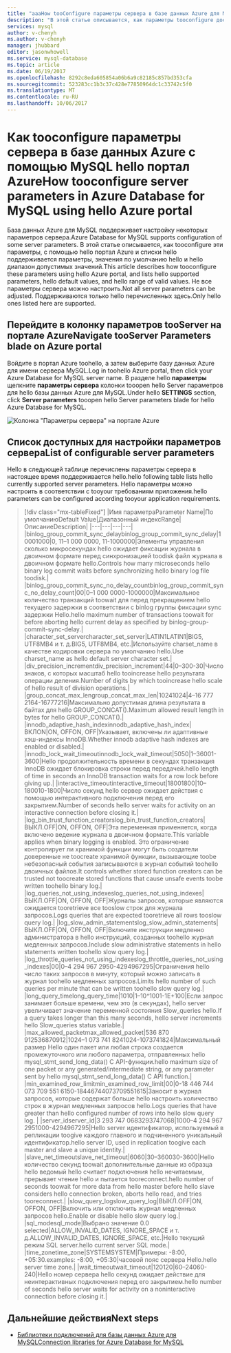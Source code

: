 ```yaml
---
title: "aaaHow tooConfigure параметры сервера в базе данных Azure для MySQL | Документы Microsoft"
description: "В этой статье описывается, как параметры tooconfigure доступный сервер в базе данных Azure для использования MySQL hello портал Azure."
services: mysql
author: v-chenyh
ms.author: v-chenyh
manager: jhubbard
editor: jasonwhowell
ms.service: mysql-database
ms.topic: article
ms.date: 06/19/2017
ms.openlocfilehash: 8292c8eda605854a06b6a9c82185c857bd353cfa
ms.sourcegitcommit: 523283cc1b3c37c428e77850964dc1c33742c5f0
ms.translationtype: MT
ms.contentlocale: ru-RU
ms.lasthandoff: 10/06/2017
---
```

# <a name="how-tooconfigure-server-parameters-in-azure-database-for-mysql-using-hello-azure-portal"></a><span data-ttu-id="e634c-103">Как tooconfigure параметры сервера в базе данных Azure с помощью MySQL hello портал Azure</span><span class="sxs-lookup"><span data-stu-id="e634c-103">How tooconfigure server parameters in Azure Database for MySQL using hello Azure portal</span></span>

<span data-ttu-id="e634c-104">База данных Azure для MySQL поддерживает настройку некоторых параметров сервера.</span><span class="sxs-lookup"><span data-stu-id="e634c-104">Azure Database for MySQL supports configuration of some server parameters.</span></span> <span data-ttu-id="e634c-105">В этой статье описывается, как tooconfigure эти параметры, с помощью hello портал Azure и списки hello поддерживается параметры, значения по умолчанию hello и hello диапазон допустимых значений.</span><span class="sxs-lookup"><span data-stu-id="e634c-105">This article describes how tooconfigure these parameters using hello Azure portal, and lists hello supported parameters, hello default values, and hello range of valid values.</span></span> <span data-ttu-id="e634c-106">Не все параметры сервера можно настроить.</span><span class="sxs-lookup"><span data-stu-id="e634c-106">Not all server parameters can be adjusted.</span></span> <span data-ttu-id="e634c-107">Поддерживаются только hello перечисленных здесь.</span><span class="sxs-lookup"><span data-stu-id="e634c-107">Only hello ones listed here are supported.</span></span>

## <a name="navigate-tooserver-parameters-blade-on-azure-portal"></a><span data-ttu-id="e634c-108">Перейдите в колонку параметров tooServer на портале Azure</span><span class="sxs-lookup"><span data-stu-id="e634c-108">Navigate tooServer Parameters blade on Azure portal</span></span>

<span data-ttu-id="e634c-109">Войдите в портал Azure toohello, а затем выберите базу данных Azure для имени сервера MySQL.</span><span class="sxs-lookup"><span data-stu-id="e634c-109">Log in toohello Azure portal, then click your Azure Database for MySQL server name.</span></span> <span data-ttu-id="e634c-110">В разделе hello **параметры** щелкните **параметры сервера** колонки tooopen hello Server параметров для hello базы данных Azure для MySQL.</span><span class="sxs-lookup"><span data-stu-id="e634c-110">Under hello **SETTINGS** section, click **Server parameters** tooopen hello Server parameters blade for hello Azure Database for MySQL.</span></span>

![Колонка "Параметры сервера" на портале Azure](./media/howto-server-parameters/auzre-portal-server-parameters.png)

## <a name="list-of-configurable-server-parameters"></a><span data-ttu-id="e634c-112">Список доступных для настройки параметров сервера</span><span class="sxs-lookup"><span data-stu-id="e634c-112">List of configurable server parameters</span></span>

<span data-ttu-id="e634c-113">Hello в следующей таблице перечислены параметры сервера в настоящее время поддерживается hello.</span><span class="sxs-lookup"><span data-stu-id="e634c-113">hello following table lists hello currently supported server parameters.</span></span> <span data-ttu-id="e634c-114">Hello параметры можно настроить в соответствии с tooyour требованиям приложения.</span><span class="sxs-lookup"><span data-stu-id="e634c-114">hello parameters can be configured according tooyour application requirements.</span></span>

> [!div class="mx-tableFixed"]
|<span data-ttu-id="e634c-115">Имя параметра</span><span class="sxs-lookup"><span data-stu-id="e634c-115">Parameter Name</span></span>|<span data-ttu-id="e634c-116">По умолчанию</span><span class="sxs-lookup"><span data-stu-id="e634c-116">Default Value</span></span>|<span data-ttu-id="e634c-117">Диапазонный индекс</span><span class="sxs-lookup"><span data-stu-id="e634c-117">Range</span></span>|<span data-ttu-id="e634c-118">Описание</span><span class="sxs-lookup"><span data-stu-id="e634c-118">Description</span></span>|
|---|---|---|---|
|<span data-ttu-id="e634c-119">binlog_group_commit_sync_delay</span><span class="sxs-lookup"><span data-stu-id="e634c-119">binlog_group_commit_sync_delay</span></span>|<span data-ttu-id="e634c-120">1000</span><span class="sxs-lookup"><span data-stu-id="e634c-120">1000</span></span>|<span data-ttu-id="e634c-121">0, 11–1 000 000</span><span class="sxs-lookup"><span data-stu-id="e634c-121">0, 11-1000000</span></span>|<span data-ttu-id="e634c-122">Элементы управления сколько микросекундах hello ожидает фиксации журнала в двоичном формате перед синхронизацией toodisk файл журнала в двоичном формате hello.</span><span class="sxs-lookup"><span data-stu-id="e634c-122">Controls how many microseconds hello binary log commit waits before synchronizing hello binary log file toodisk.</span></span>|
|<span data-ttu-id="e634c-123">binlog_group_commit_sync_no_delay_count</span><span class="sxs-lookup"><span data-stu-id="e634c-123">binlog_group_commit_sync_no_delay_count</span></span>|<span data-ttu-id="e634c-124">0</span><span class="sxs-lookup"><span data-stu-id="e634c-124">0</span></span>|<span data-ttu-id="e634c-125">0–1 000 000</span><span class="sxs-lookup"><span data-stu-id="e634c-125">0-1000000</span></span>|<span data-ttu-id="e634c-126">Максимальное количество транзакций toowait для перед прекращением hello текущего задержки в соответствии с binlog группы фиксации sync задержки Hello.</span><span class="sxs-lookup"><span data-stu-id="e634c-126">hello maximum number of transactions toowait for before aborting hello current delay as specified by binlog-group-commit-sync-delay.</span></span>|
|<span data-ttu-id="e634c-127">character_set_server</span><span class="sxs-lookup"><span data-stu-id="e634c-127">character_set_server</span></span>|<span data-ttu-id="e634c-128">LATIN1</span><span class="sxs-lookup"><span data-stu-id="e634c-128">LATIN1</span></span>|<span data-ttu-id="e634c-129">BIG5, UTF8MB4 и т. д.</span><span class="sxs-lookup"><span data-stu-id="e634c-129">BIG5, UTF8MB4, etc.</span></span>|<span data-ttu-id="e634c-130">Используйте charset_name в качестве кодировки сервера по умолчанию hello.</span><span class="sxs-lookup"><span data-stu-id="e634c-130">Use charset_name as hello default server character set.</span></span>|
|<span data-ttu-id="e634c-131">div_precision_increment</span><span class="sxs-lookup"><span data-stu-id="e634c-131">div_precision_increment</span></span>|<span data-ttu-id="e634c-132">4</span><span class="sxs-lookup"><span data-stu-id="e634c-132">4</span></span>|<span data-ttu-id="e634c-133">0–30</span><span class="sxs-lookup"><span data-stu-id="e634c-133">0-30</span></span>|<span data-ttu-id="e634c-134">Число знаков, с которых масштаб hello tooincrease hello результата операции деления.</span><span class="sxs-lookup"><span data-stu-id="e634c-134">Number of digits by which tooincrease hello scale of hello result of division operations.</span></span>|
|<span data-ttu-id="e634c-135">group_concat_max_len</span><span class="sxs-lookup"><span data-stu-id="e634c-135">group_concat_max_len</span></span>|<span data-ttu-id="e634c-136">1024</span><span class="sxs-lookup"><span data-stu-id="e634c-136">1024</span></span>|<span data-ttu-id="e634c-137">4–16 777 216</span><span class="sxs-lookup"><span data-stu-id="e634c-137">4-16777216</span></span>|<span data-ttu-id="e634c-138">Максимально допустимая длина результата в байтах для hello GROUP_CONCAT().</span><span class="sxs-lookup"><span data-stu-id="e634c-138">Maximum allowed result length in bytes for hello GROUP_CONCAT().</span></span>|
|<span data-ttu-id="e634c-139">innodb_adaptive_hash_index</span><span class="sxs-lookup"><span data-stu-id="e634c-139">innodb_adaptive_hash_index</span></span>|<span data-ttu-id="e634c-140">ВКЛ</span><span class="sxs-lookup"><span data-stu-id="e634c-140">ON</span></span>|<span data-ttu-id="e634c-141">ON, OFF</span><span class="sxs-lookup"><span data-stu-id="e634c-141">ON, OFF</span></span>|<span data-ttu-id="e634c-142">Указывает, включены ли адаптивные хэш-индексы InnoDB.</span><span class="sxs-lookup"><span data-stu-id="e634c-142">Whether innodb adaptive hash indexes are enabled or disabled.</span></span>|
|<span data-ttu-id="e634c-143">innodb_lock_wait_timeout</span><span class="sxs-lookup"><span data-stu-id="e634c-143">innodb_lock_wait_timeout</span></span>|<span data-ttu-id="e634c-144">50</span><span class="sxs-lookup"><span data-stu-id="e634c-144">50</span></span>|<span data-ttu-id="e634c-145">1–3600</span><span class="sxs-lookup"><span data-stu-id="e634c-145">1-3600</span></span>|<span data-ttu-id="e634c-146">Hello продолжительность времени в секундах транзакция InnoDB ожидает блокировка строки перед передачей.</span><span class="sxs-lookup"><span data-stu-id="e634c-146">hello length of time in seconds an InnoDB transaction waits for a row lock before giving up.</span></span>|
|<span data-ttu-id="e634c-147">interactive_timeout</span><span class="sxs-lookup"><span data-stu-id="e634c-147">interactive_timeout</span></span>|<span data-ttu-id="e634c-148">1800</span><span class="sxs-lookup"><span data-stu-id="e634c-148">1800</span></span>|<span data-ttu-id="e634c-149">10–1800</span><span class="sxs-lookup"><span data-stu-id="e634c-149">10-1800</span></span>|<span data-ttu-id="e634c-150">Число секунд hello сервер ожидает действия с помощью интерактивного подключения перед его закрытием.</span><span class="sxs-lookup"><span data-stu-id="e634c-150">Number of seconds hello server waits for activity on an interactive connection before closing it.</span></span>|
|<span data-ttu-id="e634c-151">log_bin_trust_function_creators</span><span class="sxs-lookup"><span data-stu-id="e634c-151">log_bin_trust_function_creators</span></span>|<span data-ttu-id="e634c-152">ВЫКЛ.</span><span class="sxs-lookup"><span data-stu-id="e634c-152">OFF</span></span>|<span data-ttu-id="e634c-153">ON, OFF</span><span class="sxs-lookup"><span data-stu-id="e634c-153">ON, OFF</span></span>|<span data-ttu-id="e634c-154">Эта переменная применяется, когда включено ведение журнала в двоичном формате.</span><span class="sxs-lookup"><span data-stu-id="e634c-154">This variable applies when binary logging is enabled.</span></span> <span data-ttu-id="e634c-155">Это ограничение контролирует ли хранимой функции могут быть создатели доверенные не toocreate хранимой функции, вызывающие toobe небезопасный события записываются в журнал событий toohello двоичных файлов.</span><span class="sxs-lookup"><span data-stu-id="e634c-155">It controls whether stored function creators can be trusted not toocreate stored functions that cause unsafe events toobe written toohello binary log.</span></span>|
|<span data-ttu-id="e634c-156">log_queries_not_using_indexes</span><span class="sxs-lookup"><span data-stu-id="e634c-156">log_queries_not_using_indexes</span></span>|<span data-ttu-id="e634c-157">ВЫКЛ.</span><span class="sxs-lookup"><span data-stu-id="e634c-157">OFF</span></span>|<span data-ttu-id="e634c-158">ON, OFF</span><span class="sxs-lookup"><span data-stu-id="e634c-158">ON, OFF</span></span>|<span data-ttu-id="e634c-159">Журналы запросов, которые являются ожидается tooretrieve все tooslow строк для журнала запросов.</span><span class="sxs-lookup"><span data-stu-id="e634c-159">Logs queries that are expected tooretrieve all rows tooslow query log.</span></span>|
|<span data-ttu-id="e634c-160">log_slow_admin_statements</span><span class="sxs-lookup"><span data-stu-id="e634c-160">log_slow_admin_statements</span></span>|<span data-ttu-id="e634c-161">ВЫКЛ.</span><span class="sxs-lookup"><span data-stu-id="e634c-161">OFF</span></span>|<span data-ttu-id="e634c-162">ON, OFF</span><span class="sxs-lookup"><span data-stu-id="e634c-162">ON, OFF</span></span>|<span data-ttu-id="e634c-163">Включите инструкции медленно администратора в hello инструкций, созданных toohello журнал медленных запросов.</span><span class="sxs-lookup"><span data-stu-id="e634c-163">Include slow administrative statements in hello statements written toohello slow query log.</span></span>|
|<span data-ttu-id="e634c-164">log_throttle_queries_not_using_indexes</span><span class="sxs-lookup"><span data-stu-id="e634c-164">log_throttle_queries_not_using_indexes</span></span>|<span data-ttu-id="e634c-165">0</span><span class="sxs-lookup"><span data-stu-id="e634c-165">0</span></span>|<span data-ttu-id="e634c-166">0–4 294 967 295</span><span class="sxs-lookup"><span data-stu-id="e634c-166">0-4294967295</span></span>|<span data-ttu-id="e634c-167">Ограничения hello число таких запросов в минуту, который можно записать в журнал toohello медленных запросов.</span><span class="sxs-lookup"><span data-stu-id="e634c-167">Limits hello number of such queries per minute that can be written toohello slow query log.</span></span>|
|<span data-ttu-id="e634c-168">long_query_time</span><span class="sxs-lookup"><span data-stu-id="e634c-168">long_query_time</span></span>|<span data-ttu-id="e634c-169">10</span><span class="sxs-lookup"><span data-stu-id="e634c-169">10</span></span>|<span data-ttu-id="e634c-170">1–10^100</span><span class="sxs-lookup"><span data-stu-id="e634c-170">1-1E+100</span></span>|<span data-ttu-id="e634c-171">Если запрос занимает больше времени, чем это (в секундах), hello server увеличивает значение переменной состояния Slow_queries hello.</span><span class="sxs-lookup"><span data-stu-id="e634c-171">If a query takes longer than this many seconds, hello server increments hello Slow_queries status variable.</span></span>|
|<span data-ttu-id="e634c-172">max_allowed_packet</span><span class="sxs-lookup"><span data-stu-id="e634c-172">max_allowed_packet</span></span>|<span data-ttu-id="e634c-173">536 870 912</span><span class="sxs-lookup"><span data-stu-id="e634c-173">536870912</span></span>|<span data-ttu-id="e634c-174">1024–1 073 741 824</span><span class="sxs-lookup"><span data-stu-id="e634c-174">1024-1073741824</span></span>|<span data-ttu-id="e634c-175">Максимальный размер Hello один пакет или любая строка создается промежуточного или любого параметра, отправленных hello mysql_stmt_send_long_data() C API-функции.</span><span class="sxs-lookup"><span data-stu-id="e634c-175">hello maximum size of one packet or any generated/intermediate string, or any parameter sent by hello mysql_stmt_send_long_data() C API function.</span></span>|
|<span data-ttu-id="e634c-176">min_examined_row_limit</span><span class="sxs-lookup"><span data-stu-id="e634c-176">min_examined_row_limit</span></span>|<span data-ttu-id="e634c-177">0</span><span class="sxs-lookup"><span data-stu-id="e634c-177">0</span></span>|<span data-ttu-id="e634c-178">0-18 446 744 073 709 551 615</span><span class="sxs-lookup"><span data-stu-id="e634c-178">0-18446744073709551615</span></span>|<span data-ttu-id="e634c-179">Заносит в журнал запросов, которые содержат больше hello настроить количество строк в журнал медленных запросов hello.</span><span class="sxs-lookup"><span data-stu-id="e634c-179">Logs queries that have greater than hello configured number of rows into hello slow query log.</span></span> |
|<span data-ttu-id="e634c-180">server_id</span><span class="sxs-lookup"><span data-stu-id="e634c-180">server_id</span></span>|<span data-ttu-id="e634c-181">3 293 747 068</span><span class="sxs-lookup"><span data-stu-id="e634c-181">3293747068</span></span>|<span data-ttu-id="e634c-182">1000–4 294 967 295</span><span class="sxs-lookup"><span data-stu-id="e634c-182">1000-4294967295</span></span>|<span data-ttu-id="e634c-183">Hello server идентификатор, используемый в репликации toogive каждого главного и подчиненного уникальный идентификатор.</span><span class="sxs-lookup"><span data-stu-id="e634c-183">hello server ID, used in replication toogive each master and slave a unique identity.</span></span>|
|<span data-ttu-id="e634c-184">slave_net_timeout</span><span class="sxs-lookup"><span data-stu-id="e634c-184">slave_net_timeout</span></span>|<span data-ttu-id="e634c-185">60</span><span class="sxs-lookup"><span data-stu-id="e634c-185">60</span></span>|<span data-ttu-id="e634c-186">30–3600</span><span class="sxs-lookup"><span data-stu-id="e634c-186">30-3600</span></span>|<span data-ttu-id="e634c-187">Hello количество секунд toowait дополнительные данные из образца hello ведомый hello считает подключения hello нечитаемым, прерывает чтение hello и пытается tooreconnect.</span><span class="sxs-lookup"><span data-stu-id="e634c-187">hello number of seconds toowait for more data from hello master before hello slave considers hello connection broken, aborts hello read, and tries tooreconnect.</span></span>|
|<span data-ttu-id="e634c-188">slow_query_log</span><span class="sxs-lookup"><span data-stu-id="e634c-188">slow_query_log</span></span>|<span data-ttu-id="e634c-189">ВЫКЛ.</span><span class="sxs-lookup"><span data-stu-id="e634c-189">OFF</span></span>|<span data-ttu-id="e634c-190">ON, OFF</span><span class="sxs-lookup"><span data-stu-id="e634c-190">ON, OFF</span></span>|<span data-ttu-id="e634c-191">Включить или отключить журнал медленных запросов hello.</span><span class="sxs-lookup"><span data-stu-id="e634c-191">Enable or disable hello slow query log.</span></span>|
|<span data-ttu-id="e634c-192">sql_mode</span><span class="sxs-lookup"><span data-stu-id="e634c-192">sql_mode</span></span>|<span data-ttu-id="e634c-193">Выбрано значение 0.</span><span class="sxs-lookup"><span data-stu-id="e634c-193">0 selected</span></span>|<span data-ttu-id="e634c-194">ALLOW_INVALID_DATES, IGNORE_SPACE и т. д.</span><span class="sxs-lookup"><span data-stu-id="e634c-194">ALLOW_INVALID_DATES, IGNORE_SPACE, etc.</span></span>|<span data-ttu-id="e634c-195">Hello текущий режим SQL server.</span><span class="sxs-lookup"><span data-stu-id="e634c-195">hello current server SQL mode.</span></span>|
|<span data-ttu-id="e634c-196">time_zone</span><span class="sxs-lookup"><span data-stu-id="e634c-196">time_zone</span></span>|<span data-ttu-id="e634c-197">SYSTEM</span><span class="sxs-lookup"><span data-stu-id="e634c-197">SYSTEM</span></span>|<span data-ttu-id="e634c-198">Примеры: -8:00, +05:30.</span><span class="sxs-lookup"><span data-stu-id="e634c-198">examples: -8:00, +05:30</span></span>|<span data-ttu-id="e634c-199">часовой пояс сервера Hello.</span><span class="sxs-lookup"><span data-stu-id="e634c-199">hello server time zone.</span></span>|
|<span data-ttu-id="e634c-200">wait_timeout</span><span class="sxs-lookup"><span data-stu-id="e634c-200">wait_timeout</span></span>|<span data-ttu-id="e634c-201">120</span><span class="sxs-lookup"><span data-stu-id="e634c-201">120</span></span>|<span data-ttu-id="e634c-202">60–240</span><span class="sxs-lookup"><span data-stu-id="e634c-202">60-240</span></span>|<span data-ttu-id="e634c-203">Hello номер сервера hello секунд ожидает действие для неинтерактивных подключения перед его закрытием.</span><span class="sxs-lookup"><span data-stu-id="e634c-203">hello number of seconds hello server waits for activity on a noninteractive connection before closing it.</span></span>|

## <a name="next-steps"></a><span data-ttu-id="e634c-204">Дальнейшие действия</span><span class="sxs-lookup"><span data-stu-id="e634c-204">Next steps</span></span>
- [<span data-ttu-id="e634c-205">Библиотеки подключений для базы данных Azure для MySQL</span><span class="sxs-lookup"><span data-stu-id="e634c-205">Connection libraries for Azure Database for MySQL</span></span>](concepts-connection-libraries.md)
